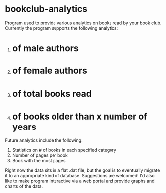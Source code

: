 # bookclub-analytics
Program used to provide various analytics on books read by your book club.  Currently the program supports the following analytics:

1) # of male authors
2) # of female authors
3) # of total books read
4) # of books older than x number of years


Future analytics include the following:
1) Statistics on # of books in each specified category
2) Number of pages per book
3) Book with the most pages

Right now the data sits in a flat .dat file, but the goal is to eventually migrate it to an appropriate kind of database. Suggestions are welcomed!  I'd also like to make program interactive via a web portal and provide graphs and charts of the data.
